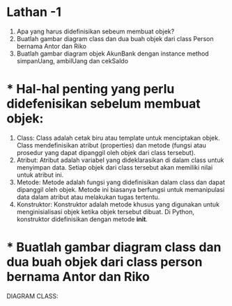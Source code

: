 
# Lathan -1
1. Apa yang harus didefinisikan sebeum membuat objek?
2. Buatlah gambar diagram class dan dua buah objek dari class Person
bernama Antor dan Riko
3. Buatlah gambar diagram objek AkunBank dengan instance method
simpanUang, ambilUang dan cekSaldo

# * Hal-hal penting yang perlu didefenisikan sebelum membuat objek:
1. Class: Class adalah cetak biru atau template untuk menciptakan objek. Class mendefinisikan atribut (properties) dan metode (fungsi atau prosedur yang dapat dipanggil oleh objek dari class tersebut).
2. Atribut: Atribut adalah variabel yang dideklarasikan di dalam class untuk menyimpan data. Setiap objek dari class tersebut akan memiliki nilai untuk atribut ini.
3. Metode: Metode adalah fungsi yang didefinisikan dalam class dan dapat dipanggil oleh objek. Metode ini biasanya berfungsi untuk memanipulasi data dalam atribut atau melakukan tugas tertentu.
4. Konstruktor: Konstruktor adalah metode khusus yang digunakan untuk menginisialisasi objek ketika objek tersebut dibuat. Di Python, konstruktor didefinisikan dengan metode __init__.

# * Buatlah gambar diagram class dan dua buah objek dari class person bernama Antor dan Riko
DIAGRAM CLASS:




